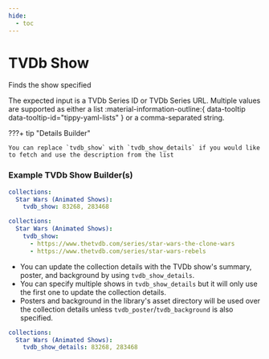 ```yaml
---
hide:
  - toc
---
```

# TVDb Show

Finds the show specified

The expected input is a TVDb Series ID or TVDb Series URL. Multiple values are supported as either a list :material-information-outline:{ data-tooltip data-tooltip-id="tippy-yaml-lists" } or a 
comma-separated string.

???+ tip "Details Builder"

    You can replace `tvdb_show` with `tvdb_show_details` if you would like to fetch and use the description from the list

### Example TVDb Show Builder(s)

```yaml
collections:
  Star Wars (Animated Shows):
    tvdb_show: 83268, 283468
```
```yaml
collections:
  Star Wars (Animated Shows):
    tvdb_show:
      - https://www.thetvdb.com/series/star-wars-the-clone-wars
      - https://www.thetvdb.com/series/star-wars-rebels
```

* You can update the collection details with the TVDb show's summary, poster, and background by using `tvdb_show_details`.
* You can specify multiple shows in `tvdb_show_details` but it will only use the first one to update the collection details.
* Posters and background in the library's asset directory will be used over the collection details unless `tvdb_poster`/`tvdb_background` is also specified.

```yaml
collections:
  Star Wars (Animated Shows):
    tvdb_show_details: 83268, 283468
```
